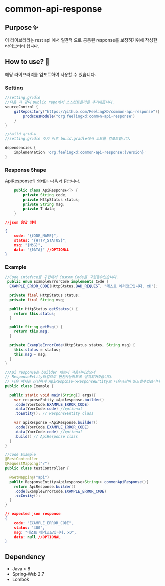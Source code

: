 # common-api-response

## Purpose ✨

이 라이브러리는 rest api 에서 일관적 으로 공통된 response를 보장하기위해 작성한 라이브러리 입니다.

## How to use? 🤔

해당 라이브러리를 임포트하여 사용할 수 있습니다. 

### Setting
```gradle
//setting.gradle 
//다음 과 같이 public repo에서 소스컨트롤러를 추가해줍니다.
sourceControl {
    gitRepository("https://github.com/FeelingXD/common-api-response"){
        producesModule("org.feelingxd:common-api-response")
    }
}

```
```gradle
//build.gradle 
//setting.gradle 추가 이후 build.gradle에서 코드를 임포트합니다.

dependencies {
    implementation 'org.feelingxd:common-api-response:{version}'
}
```


### Response Shape

ApiResponse의 형태는 다음과 같습니다.
```java
    public class ApiResponse<T> {
        private String code;
        private HttpStatus status;
        private String msg;
        private T data;
    }
```


```json
//json 응답 형태

{
    code: "{CODE_NAME}",
    status: "{HTTP_STATUS}",
    msg: "{MSG}",
    data: "{DATA}" //OPTIONAL
}

```
### Example

```java
//Code inteface를 구현해서 Custom Code를 구현할수있습니다.
 public enum ExampleErrorCode implements Code {
  EXAMPLE_ERROR_CODE(HttpStatus.BAD_REQUEST, "테스트 에러코드입니다. xD");

  private final HttpStatus status;
  private final String msg;

  public HttpStatus getStatus() {
    return this.status;
  }

  public String getMsg() {
    return this.msg;
  }

  private ExampleErrorCode(HttpStatus status, String msg) {
    this.status = status;
    this.msg = msg;
  }
}
```

```java
//Api response는 builder 패턴이 적용되어있으며
// ResponseEntity타입으로 변환가능하도록 설계되어있습니다.
// 다음 예제는 간단하게 ApiResponse->ResponseEntity로 다음과같이 빌드할수있습니다.
public class Example {

  public static void main(String[] args){
    var responseEntity =ApiResponse.builder()
    .code(YourCode.EXAMPLE_ERROR_CODE)
    .data(YourCode.code) //optional
    .toEntity(); // ResponseEntity class
    
    var apiResponse =ApiResponse.builder()
    .code(YourCode.EXAMPLE_ERROR_CODE)
    .data(YourCode.code) //optional
    .build() // ApiResponse class
  }
}


```


```java
//code Example
@RestController
@RequestMapping("/")
public class testController {

  @GetMapping("api")
  public ResponseEntity<ApiResponse<String>> commonApiResponse(){
    return ApiResponse.builder()
    .code(ExampleErrorCode.EXAMPLE_ERROR_CODE)
    .toEntity();
  }
}
```

```json
// expected json response
{
    code: "EXAMPLE_ERROR_CODE",
    status: "400",
    msg: "테스트 에러코드입니다. xD",
    data: null //OPTIONAL
}

```
## Dependency
- Java > 8
- Spring-Web 2.7
- Lombok 
